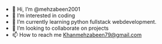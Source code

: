 - 👋 Hi, I’m @mehzabeen2001
- 👀 I’m interested in coding
- 🌱 I’m currently learning  python fullstack webdevelopment.
- 💞️ I’m looking to collaborate on projects
- 📫 How to reach me Khanmehzabeen79@gmail.com

<!---
mehzabeen2001/mehzabeen2001 is a ✨ special ✨ repository because its `README.md` (this file) appears on your GitHub profile.
You can click the Preview link to take a look at your changes.
--->
